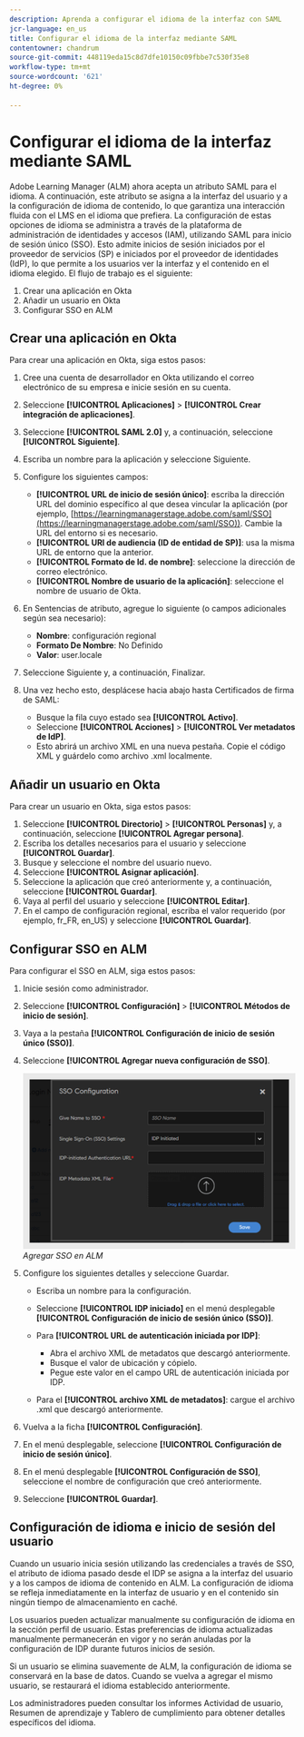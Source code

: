 ```yaml
---
description: Aprenda a configurar el idioma de la interfaz con SAML
jcr-language: en_us
title: Configurar el idioma de la interfaz mediante SAML
contentowner: chandrum
source-git-commit: 448119eda15c8d7dfe10150c09fbbe7c530f35e8
workflow-type: tm+mt
source-wordcount: '621'
ht-degree: 0%

---
```



# Configurar el idioma de la interfaz mediante SAML

Adobe Learning Manager (ALM) ahora acepta un atributo SAML para el idioma. A continuación, este atributo se asigna a la interfaz del usuario y a la configuración de idioma de contenido, lo que garantiza una interacción fluida con el LMS en el idioma que prefiera. La configuración de estas opciones de idioma se administra a través de la plataforma de administración de identidades y accesos (IAM), utilizando SAML para inicio de sesión único (SSO). Esto admite inicios de sesión iniciados por el proveedor de servicios (SP) e iniciados por el proveedor de identidades (IdP), lo que permite a los usuarios ver la interfaz y el contenido en el idioma elegido. El flujo de trabajo es el siguiente:

1. Crear una aplicación en Okta
2. Añadir un usuario en Okta
3. Configurar SSO en ALM

## Crear una aplicación en Okta

Para crear una aplicación en Okta, siga estos pasos:

1. Cree una cuenta de desarrollador en Okta utilizando el correo electrónico de su empresa e inicie sesión en su cuenta.
2. Seleccione **[!UICONTROL Aplicaciones]** > **[!UICONTROL Crear integración de aplicaciones]**.
3. Seleccione **[!UICONTROL SAML 2.0]** y, a continuación, seleccione **[!UICONTROL Siguiente]**.
4. Escriba un nombre para la aplicación y seleccione Siguiente.
5. Configure los siguientes campos:

   * **[!UICONTROL URL de inicio de sesión único]**: escriba la dirección URL del dominio específico al que desea vincular la aplicación (por ejemplo, [https://learningmanagerstage.adobe.com/saml/SSO](https://learningmanagerstage.adobe.com/saml/SSO)). Cambie la URL del entorno si es necesario.
   * **[!UICONTROL URI de audiencia (ID de entidad de SP)]**: usa la misma URL de entorno que la anterior.
   * **[!UICONTROL Formato de Id. de nombre]**: seleccione la dirección de correo electrónico.
   * **[!UICONTROL Nombre de usuario de la aplicación]**: seleccione el nombre de usuario de Okta.

6. En Sentencias de atributo, agregue lo siguiente (o campos adicionales según sea necesario):
   * **Nombre**: configuración regional
   * **Formato De Nombre**: No Definido
   * **Valor**: user.locale

7. Seleccione Siguiente y, a continuación, Finalizar.
8. Una vez hecho esto, desplácese hacia abajo hasta Certificados de firma de SAML:

   * Busque la fila cuyo estado sea **[!UICONTROL Activo]**.
   * Seleccione **[!UICONTROL Acciones]** > **[!UICONTROL Ver metadatos de IdP]**.
   * Esto abrirá un archivo XML en una nueva pestaña. Copie el código XML y guárdelo como archivo .xml localmente.

## Añadir un usuario en Okta

Para crear un usuario en Okta, siga estos pasos:

1. Seleccione **[!UICONTROL Directorio]** > **[!UICONTROL Personas]** y, a continuación, seleccione **[!UICONTROL Agregar persona]**.
2. Escriba los detalles necesarios para el usuario y seleccione **[!UICONTROL Guardar]**.
3. Busque y seleccione el nombre del usuario nuevo.
4. Seleccione **[!UICONTROL Asignar aplicación]**.
5. Seleccione la aplicación que creó anteriormente y, a continuación, seleccione **[!UICONTROL Guardar]**.
6. Vaya al perfil del usuario y seleccione **[!UICONTROL Editar]**.
7. En el campo de configuración regional, escriba el valor requerido (por ejemplo, fr_FR, en_US) y seleccione **[!UICONTROL Guardar]**.

## Configurar SSO en ALM

Para configurar el SSO en ALM, siga estos pasos:

1. Inicie sesión como administrador.
2. Seleccione **[!UICONTROL Configuración]** > **[!UICONTROL Métodos de inicio de sesión]**.
3. Vaya a la pestaña **[!UICONTROL Configuración de inicio de sesión único (SSO)]**.
4. Seleccione **[!UICONTROL Agregar nueva configuración de SSO]**.

   ![](assets/sso-add.PNG)
   _Agregar SSO en ALM_

5. Configure los siguientes detalles y seleccione Guardar.
   * Escriba un nombre para la configuración.
   * Seleccione **[!UICONTROL IDP iniciado]** en el menú desplegable **[!UICONTROL Configuración de inicio de sesión único (SSO)]**.
   * Para **[!UICONTROL URL de autenticación iniciada por IDP]**:

      * Abra el archivo XML de metadatos que descargó anteriormente.
      * Busque el valor de ubicación y cópielo.
      * Pegue este valor en el campo URL de autenticación iniciada por IDP.

   * Para el **[!UICONTROL archivo XML de metadatos]**: cargue el archivo .xml que descargó anteriormente.

6. Vuelva a la ficha **[!UICONTROL Configuración]**.
7. En el menú desplegable, seleccione **[!UICONTROL Configuración de inicio de sesión único]**.
8. En el menú desplegable **[!UICONTROL Configuración de SSO]**, seleccione el nombre de configuración que creó anteriormente.
9. Seleccione **[!UICONTROL Guardar]**.

## Configuración de idioma e inicio de sesión del usuario

Cuando un usuario inicia sesión utilizando las credenciales a través de SSO, el atributo de idioma pasado desde el IDP se asigna a la interfaz del usuario y a los campos de idioma de contenido en ALM. La configuración de idioma se refleja inmediatamente en la interfaz de usuario y en el contenido sin ningún tiempo de almacenamiento en caché.

Los usuarios pueden actualizar manualmente su configuración de idioma en la sección perfil de usuario. Estas preferencias de idioma actualizadas manualmente permanecerán en vigor y no serán anuladas por la configuración de IDP durante futuros inicios de sesión.

Si un usuario se elimina suavemente de ALM, la configuración de idioma se conservará en la base de datos. Cuando se vuelva a agregar el mismo usuario, se restaurará el idioma establecido anteriormente.

Los administradores pueden consultar los informes Actividad de usuario, Resumen de aprendizaje y Tablero de cumplimiento para obtener detalles específicos del idioma.


